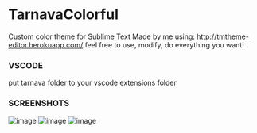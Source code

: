# TarnavaColorful
Custom color theme for Sublime Text
Made by me using: http://tmtheme-editor.herokuapp.com/
feel free to use, modify, do everything you want!

### VSCODE
put tarnava folder to your vscode extensions folder

### SCREENSHOTS
![image](https://user-images.githubusercontent.com/25755345/51804311-e1655080-2267-11e9-8ae1-898342822379.png)
![image](https://user-images.githubusercontent.com/25755345/51804322-02c63c80-2268-11e9-8432-fef43632dc92.png)
![image](https://user-images.githubusercontent.com/25755345/51804353-50db4000-2268-11e9-9a42-14f8846462d1.png)
